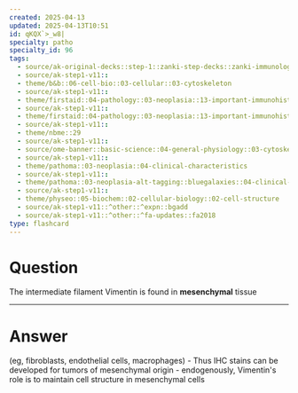 ```yaml
---
created: 2025-04-13
updated: 2025-04-13T10:51
id: qKQX`>_w8|
specialty: patho
specialty_id: 96
tags:
  - source/ak-original-decks::step-1::zanki-step-decks::zanki-immunology-+-general-pathology::pathoma-chapter-3-(neoplasia)
  - source/ak-step1-v11::
  - theme/b&b::06-cell-bio::03-cellular::03-cytoskeleton
  - source/ak-step1-v11::
  - theme/firstaid::04-pathology::03-neoplasia::13-important-immunohistochemical-stains
  - source/ak-step1-v11::
  - theme/firstaid::04-pathology::03-neoplasia::13-important-immunohistochemical-stains::vimentin
  - source/ak-step1-v11::
  - theme/nbme::29
  - source/ak-step1-v11::
  - source/ome-banner::basic-science::04-general-physiology::03-cytoskeleton
  - source/ak-step1-v11::
  - theme/pathoma::03-neoplasia::04-clinical-characteristics
  - source/ak-step1-v11::
  - theme/pathoma::03-neoplasia-alt-tagging::bluegalaxies::04-clinical-characteristics::immunohistochemistry
  - source/ak-step1-v11::
  - theme/physeo::05-biochem::02-cellular-biology::02-cell-structure
  - source/ak-step1-v11::^other::^expn::bgadd
  - source/ak-step1-v11::^other::^fa-updates::fa2018
type: flashcard
---
```


# Question
The intermediate filament Vimentin is found in **mesenchymal** tissue

---

# Answer
(eg, fibroblasts, endothelial cells, macrophages) - Thus IHC stains can be developed for tumors of mesenchymal origin   - endogenously, Vimentin's role is to maintain cell structure in mesenchymal cells